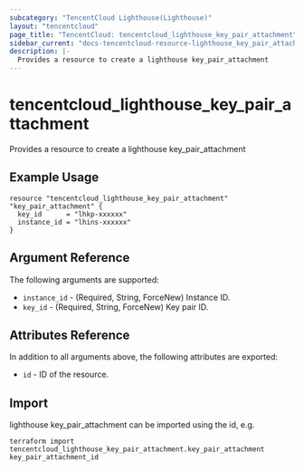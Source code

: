 ```yaml
---
subcategory: "TencentCloud Lighthouse(Lighthouse)"
layout: "tencentcloud"
page_title: "TencentCloud: tencentcloud_lighthouse_key_pair_attachment"
sidebar_current: "docs-tencentcloud-resource-lighthouse_key_pair_attachment"
description: |-
  Provides a resource to create a lighthouse key_pair_attachment
---
```


# tencentcloud_lighthouse_key_pair_attachment

Provides a resource to create a lighthouse key_pair_attachment

## Example Usage

```hcl
resource "tencentcloud_lighthouse_key_pair_attachment" "key_pair_attachment" {
  key_id      = "lhkp-xxxxxx"
  instance_id = "lhins-xxxxxx"
}
```

## Argument Reference

The following arguments are supported:

* `instance_id` - (Required, String, ForceNew) Instance ID.
* `key_id` - (Required, String, ForceNew) Key pair ID.

## Attributes Reference

In addition to all arguments above, the following attributes are exported:

* `id` - ID of the resource.




## Import

lighthouse key_pair_attachment can be imported using the id, e.g.

```
terraform import tencentcloud_lighthouse_key_pair_attachment.key_pair_attachment key_pair_attachment_id
```

